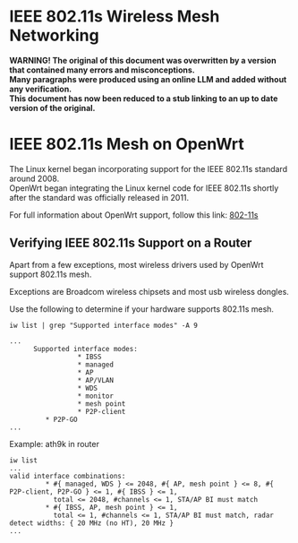 # IEEE 802.11s Wireless Mesh Networking

**WARNING! The original of this document was overwritten by a version that contained many errors and misconceptions.**  
**Many paragraphs were produced using an online LLM and added without any verification.**  
**This document has now been reduced to a stub linking to an up to date version of the original.**

# IEEE 802.11s Mesh on OpenWrt

The Linux kernel began incorporating support for the IEEE 802.11s standard around 2008.  
OpenWrt began integrating the Linux kernel code for IEEE 802.11s shortly after the standard was officially released in 2011.

For full information about OpenWrt support, follow this link: [802-11s](/docs/guide-user/network/wifi/mesh/802-11s "docs:guide-user:network:wifi:mesh:802-11s")

## Verifying IEEE 802.11s Support on a Router

Apart from a few exceptions, most wireless drivers used by OpenWrt support 802.11s mesh.

Exceptions are Broadcom wireless chipsets and most usb wireless dongles.

Use the following to determine if your hardware supports 802.11s mesh.

```
iw list | grep "Supported interface modes" -A 9

...
      Supported interface modes:
                 * IBSS
                 * managed
                 * AP
                 * AP/VLAN
                 * WDS
                 * monitor
                 * mesh point
                 * P2P-client
		 * P2P-GO
...
```

Example: ath9k in router

```
iw list
...
valid interface combinations:
		 * #{ managed, WDS } <= 2048, #{ AP, mesh point } <= 8, #{ P2P-client, P2P-GO } <= 1, #{ IBSS } <= 1,
		   total <= 2048, #channels <= 1, STA/AP BI must match
		 * #{ IBSS, AP, mesh point } <= 1,
		   total <= 1, #channels <= 1, STA/AP BI must match, radar detect widths: { 20 MHz (no HT), 20 MHz }
...
```
